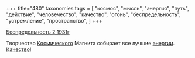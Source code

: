 +++
title="480"
taxonomies.tags = [
 "космос",
 "мысль",
 "энергия",
 "путь",
 "действие",
 "человечество",
 "качество",
 "огонь",
 "беспредельность",
 "устремление",
 "пространство",
]
+++

[Беспредельность 2 1931г](/agni/1931)

Творчество [Космического](/tags/космос) Магнита собирает все лучшие [энергии](/tags/энергия). [Качество](/tags/беспредельность)!   

